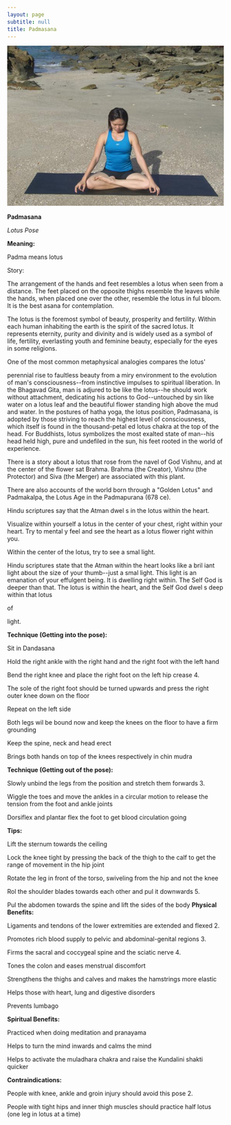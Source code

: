 ```yaml
---
layout: page
subtitle: null
title: Padmasana
---
```

  <p class="calibre1 text-center">
   <img class="calibre2" src="../../assets/img/index-90_2.jpg"/>
  </p>
  <p class="calibre1">
  </p>
  <p class="calibre1">
  </p>
  <p class="calibre1">
   <b class="calibre3">
    Padmasana
   </b>
  </p>
  <p class="calibre1">
  </p>
  <p class="calibre1">
  </p>
  <p class="calibre1">
  </p>
  <p class="calibre1">
  </p>
  <p class="calibre1">
   <i class="calibre4">
    Lotus Pose
   </i>
  </p>
  <p class="calibre1">
  </p>
  <p class="calibre1">
   <b class="calibre3">
   </b>
  </p>
  <p class="calibre1">
  </p>
  <p class="calibre1">
   <b class="calibre3">
    Meaning:
   </b>
  </p>
  <p class="calibre1">
   Padma means lotus
  </p>
  <p class="calibre1">
  </p>
  <p class="calibre1">
  </p>
  <p class="calibre1">
  </p>
  <p class="calibre1">
  </p>
  <p class="calibre1">
  </p>
  <p class="calibre1">
  </p>
  <p class="calibre1">
  </p>
  <p class="calibre1">
   Story:
  </p>
  <p class="calibre1">
  </p>
  <p class="calibre1">
   The arrangement of the hands and feet resembles a lotus when seen from a distance. The feet placed on the opposite thighs resemble the leaves while the hands, when placed one over the other, resemble the lotus in ful  bloom. It is the best asana for contemplation.
  </p>
  <p class="calibre1">
  </p>
  <p class="calibre1">
   The  lotus  is  the  foremost  symbol  of  beauty,  prosperity  and  fertility.  Within each human inhabiting the earth is the spirit of the sacred lotus. It represents eternity, purity and divinity and is widely used as a symbol of life, fertility, everlasting youth and feminine beauty, especially for the eyes in some religions.
  </p>
  <p class="calibre1">
  </p>
  <p class="calibre1">
   One  of  the  most  common  metaphysical  analogies  compares  the  lotus'
  </p>
  <p class="calibre1">
   perennial rise to faultless beauty from a miry environment to the evolution of man's  consciousness--from  instinctive  impulses  to  spiritual  liberation.  In  the Bhagavad  Gita,  man  is  adjured  to  be  like  the  lotus--he  should  work  without attachment,  dedicating  his  actions  to  God--untouched  by  sin  like  water  on  a lotus leaf and the beautiful flower standing high above the mud and water. In the postures of hatha yoga, the lotus position, Padmasana, is adopted by those striving to reach the highest level of consciousness, which itself is found in the thousand-petal ed  lotus  chakra  at  the  top  of  the  head.  For  Buddhists,  lotus symbolizes  the  most  exalted  state  of  man--his  head  held  high,  pure  and undefiled in the sun, his feet rooted in the world of experience.
  </p>
  <p class="calibre1">
  </p>
  <p class="calibre1">
  </p>
  <p class="calibre1">
   <a id="p91">
   </a>
  </p>
  <p class="calibre1">
  </p>
  <p class="calibre1">
   There is a story about a lotus that rose from the navel of God Vishnu, and at the  center  of  the  flower  sat  Brahma.  Brahma  (the  Creator),  Vishnu  (the Protector) and Siva (the Merger) are associated with this plant.
  </p>
  <p class="calibre1">
  </p>
  <p class="calibre1">
   There  are  also  accounts  of  the  world  born  through  a  "Golden  Lotus"  and Padmakalpa, the Lotus Age in the Padmapurana (678 ce).
  </p>
  <p class="calibre1">
  </p>
  <p class="calibre1">
   Hindu  scriptures  say  that  the  Atman  dwel s  in  the  lotus  within  the  heart.
  </p>
  <p class="calibre1">
   Visualize within yourself a lotus in the center of your chest, right within your heart. Try to mental y feel and see the heart as a lotus flower right within you.
  </p>
  <p class="calibre1">
   Within the center of the lotus, try to see a smal  light.
  </p>
  <p class="calibre1">
  </p>
  <p class="calibre1">
   Hindu scriptures state that the Atman within the heart looks like a bril iant light about the size of your thumb--just a smal  light. This light is an emanation of your  effulgent  being.  It  is  dwelling  right  within.  The  Self  God  is  deeper  than that. The  lotus is within the heart, and the Self God dwel s deep within that lotus
  </p>
  <p class="calibre1">
   of
  </p>
  <p class="calibre1">
   light.
  </p>
  <p class="calibre1">
   <b class="calibre3">
    Technique (Getting into the pose):
   </b>
  </p>
  <p class="calibre1">
   Sit in Dandasana
  </p>
  <p class="calibre1">
   Hold the right ankle with the right hand and the right foot with the left hand
  </p>
  <p class="calibre1">
   Bend the right knee and place the right foot on the left hip crease 4.
  </p>
  <p class="calibre1">
   The sole of the right foot should be turned upwards and press the right outer knee down on the floor
  </p>
  <p class="calibre1">
   Repeat on the left side
  </p>
  <p class="calibre1">
   Both legs wil  be bound now and keep the knees on the floor to have a firm grounding
  </p>
  <p class="calibre1">
   Keep the spine, neck and head erect
  </p>
  <p class="calibre1">
   Brings both hands on top of the knees respectively in chin mudra
  </p>
  <p class="calibre1">
   <b class="calibre3">
   </b>
  </p>
  <p class="calibre1">
   <b class="calibre3">
    Technique (Getting out of the pose):
   </b>
  </p>
  <p class="calibre1">
   Slowly unbind the legs from the position and stretch them forwards 3.
  </p>
  <p class="calibre1">
   Wiggle the toes and move the ankles in a circular motion to release the tension from the foot and ankle joints
  </p>
  <p class="calibre1">
   Dorsiflex and plantar flex the foot to get blood circulation going
  </p>
  <p class="calibre1">
   <b class="calibre3">
   </b>
  </p>
  <p class="calibre1">
   <b class="calibre3">
   </b>
  </p>
  <p class="calibre1">
   <b class="calibre3">
   </b>
  </p>
  <p class="calibre1">
   <b class="calibre3">
   </b>
  </p>
  <p class="calibre1">
  </p>
  <p class="calibre1">
   <a id="p92">
   </a>
  </p>
  <p class="calibre1">
  </p>
  <p class="calibre1">
   <b class="calibre3">
    Tips:
   </b>
  </p>
  <p class="calibre1">
   Lift the sternum towards the ceiling
  </p>
  <p class="calibre1">
   Lock the knee tight by pressing the back of the thigh to the calf to get the range of movement in the hip joint
  </p>
  <p class="calibre1">
   Rotate the leg in front of the torso, swiveling from the hip and not the knee
  </p>
  <p class="calibre1">
   Rol  the shoulder blades towards each other and pul  it downwards 5.
  </p>
  <p class="calibre1">
   Pul  the abdomen towards the spine and lift the sides of the body
   <b class="calibre3">
    Physical Benefits:
   </b>
  </p>
  <p class="calibre1">
   Ligaments and tendons of the lower extremities are extended and flexed 2.
  </p>
  <p class="calibre1">
   Promotes rich blood supply to pelvic and abdominal-genital regions 3.
  </p>
  <p class="calibre1">
   Firms the sacral and coccygeal spine and the sciatic nerve 4.
  </p>
  <p class="calibre1">
   Tones the colon and eases menstrual discomfort
  </p>
  <p class="calibre1">
   Strengthens  the  thighs  and  calves  and  makes  the  hamstrings  more elastic
  </p>
  <p class="calibre1">
   Helps those with heart, lung and digestive disorders
  </p>
  <p class="calibre1">
   Prevents lumbago
  </p>
  <p class="calibre1">
  </p>
  <p class="calibre1">
   <b class="calibre3">
    Spiritual Benefits:
   </b>
  </p>
  <p class="calibre1">
   Practiced when doing meditation and pranayama
  </p>
  <p class="calibre1">
   Helps to turn the mind inwards and calms the mind
  </p>
  <p class="calibre1">
   Helps  to  activate  the  muladhara  chakra  and  raise  the  Kundalini  shakti quicker
  </p>
  <p class="calibre1">
   <b class="calibre3">
   </b>
  </p>
  <p class="calibre1">
   <b class="calibre3">
    Contraindications:
   </b>
  </p>
  <p class="calibre1">
   People with knee, ankle and groin injury should avoid this pose 2.
  </p>
  <p class="calibre1">
   People with tight hips and inner thigh muscles should practice half lotus (one leg in lotus at a time)
  </p>
  <p class="calibre1">
  </p>
  <p class="calibre1">
  </p>
  <p class="calibre1">
  </p>
  <p class="calibre1">
  </p>
  <p class="calibre1">
  </p>
  <p class="calibre1">
  </p>
  <p class="calibre1">
  </p>
  <p class="calibre1">
  </p>
  <p class="calibre1">
  </p>
  <p class="calibre1">
  </p>
  <p class="calibre1">
  </p>
  <p class="calibre1">
  </p>
  <p class="calibre1">
   <a id="p93">
   </a>
  </p>
  <p class="calibre1">
  </p>
